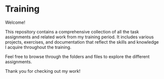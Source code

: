 # Training 

Welcome!

This repository contains a comprehensive collection of all the task assignments and related work from my training period. It includes various projects, exercises, and documentation that reflect the skills and knowledge I acquire throughout the training.

Feel free to browse through the folders and files to explore the different assignments.

Thank you for checking out my work!
